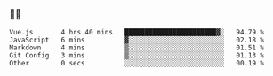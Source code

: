 ### 👨‍💻

<!--START_SECTION:waka-->

```text
Vue.js       4 hrs 40 mins   ███████████████████████▓░   94.79 %
JavaScript   6 mins          ▓░░░░░░░░░░░░░░░░░░░░░░░░   02.18 %
Markdown     4 mins          ▒░░░░░░░░░░░░░░░░░░░░░░░░   01.51 %
Git Config   3 mins          ▒░░░░░░░░░░░░░░░░░░░░░░░░   01.13 %
Other        0 secs          ░░░░░░░░░░░░░░░░░░░░░░░░░   00.19 %
```

<!--END_SECTION:waka-->
